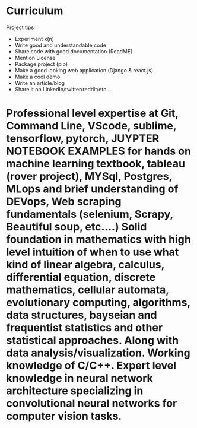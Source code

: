 # Curriculum

Project tips 
- Experiment x(n)
- Write good and understandable code
- Share code with good documentation (ReadME)
- Mention License 
- Package project (pip)
- Make a good looking web application (Django & react.js) 
- Make a cool demo
- Write an article/blog
- Share it on LinkedIn/twitter/reddit/etc…


# Professional level expertise at Git, Command Line, VScode, sublime, tensorflow, pytorch, JUYPTER NOTEBOOK EXAMPLES for hands on machine learning textbook, tableau (rover project), MYSql, Postgres, MLops and brief understanding of DEVops, Web scraping fundamentals (selenium, Scrapy, Beautiful soup, etc….) Solid foundation in mathematics with high level intuition of when to use what kind of linear algebra, calculus, differential equation, discrete mathematics, cellular automata, evolutionary computing, algorithms, data structures, bayseian and frequentist statistics and other statistical approaches. Along with data analysis/visualization. Working knowledge of C/C++. Expert level knowledge in neural network architecture specializing in convolutional neural networks for computer vision tasks.
